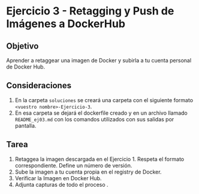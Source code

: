 # Ejercicio 3 - Retagging y Push de Imágenes a DockerHub
## Objetivo 
Aprender a retaggear una imagen de Docker y subirla a tu cuenta personal de Docker Hub.

## Consideraciones
 1. En la carpeta `soluciones` se creará una carpeta con el siguiente formato  `<vuestro nombre>-Ejercicio-3`.
 2. En esa carpeta se dejará el dockerfile creado y en un archivo llamado `README_ej03.md` con los comandos utilizados con sus salidas por pantalla.

## Tarea
1. Retaggea la imagen descargada en el Ejercicio 1. Respeta el formato correspondiente. Define un número de versión.
2. Sube la imagen a tu cuenta propia en el registry de Docker.
3. Verificar la Imagen en Docker Hub.
4. Adjunta capturas de todo el proceso .





